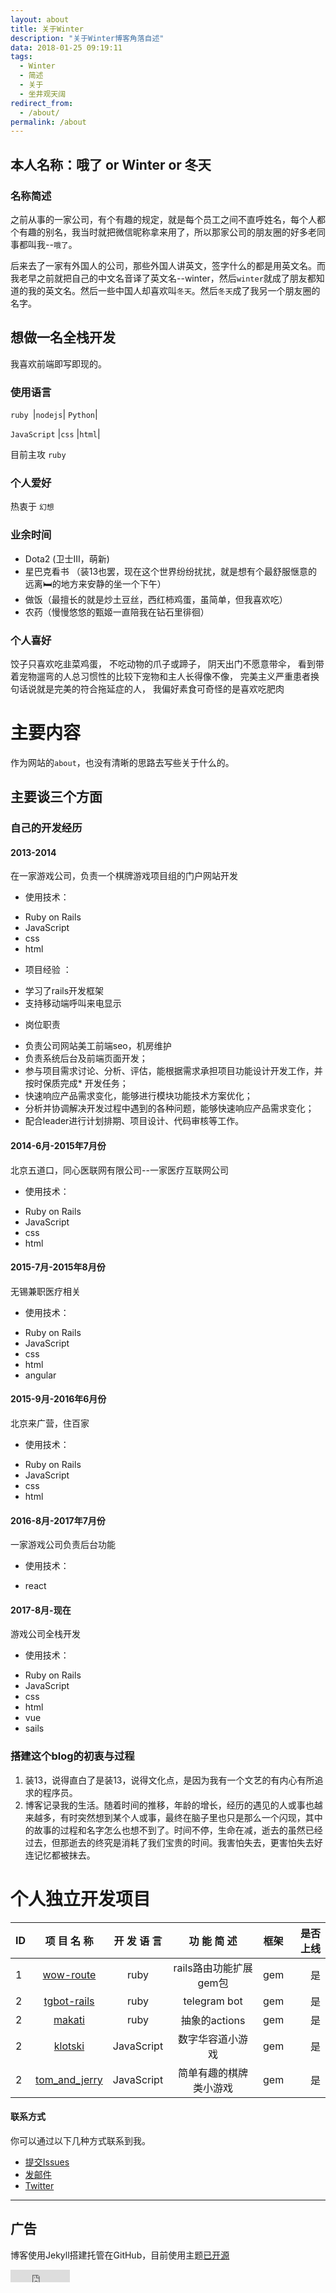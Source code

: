 ```yaml
---
layout: about
title: 关于Winter
description: "关于Winter博客角落自述"
data: 2018-01-25 09:19:11
tags:
  - Winter
  - 简述
  - 关于
  - 坐井观天阔
redirect_from:
  - /about/
permalink: /about
---
```


##  本人名称：哦了 or Winter or 冬天

### 名称简述

之前从事的一家公司，有个有趣的规定，就是每个员工之间不直呼姓名，每个人都个有趣的别名，我当时就把微信昵称拿来用了，所以那家公司的朋友圈的好多老同事都叫我--`哦了`。

后来去了一家有外国人的公司，那些外国人讲英文，签字什么的都是用英文名。而我老早之前就把自己的中文名音译了英文名--winter，然后`winter`就成了朋友都知道的我的英文名。然后一些中国人却喜欢叫`冬天`。然后`冬天`成了我另一个朋友圈的名字。

## 想做一名全栈开发

我喜欢前端即写即现的。

### 使用语言

``ruby ``|``nodejs``| ``Python``|

 ``JavaScript`` |``css`` |``html``|

 目前主攻 ``ruby``

### 个人爱好

 热衷于 `幻想`

### 业余时间

- Dota2 (卫士III，萌新)
- 星巴克看书 （装13也罢，现在这个世界纷纷扰扰，就是想有个最舒服惬意的远离🛏️的地方来安静的坐一个下午）
- 做饭（最擅长的就是炒土豆丝，西红柿鸡蛋，虽简单，但我喜欢吃）
- 农药（慢慢悠悠的甄姬一直陪我在钻石里徘徊）

### 个人喜好

饺子只喜欢吃韭菜鸡蛋，
不吃动物的爪子或蹄子，
阴天出门不愿意带伞，
看到带着宠物遛弯的人总习惯性的比较下宠物和主人长得像不像，
完美主义严重患者换句话说就是完美的符合拖延症的人，
我偏好素食可奇怪的是喜欢吃肥肉

# 主要内容

作为网站的`about`，也没有清晰的思路去写些关于什么的。

## 主要谈三个方面

### 自己的开发经历

#### 2013-2014
在一家游戏公司，负责一个棋牌游戏项目组的门户网站开发
* 使用技术：
- Ruby on Rails
- JavaScript
- css
- html

* 项目经验 ：   
- 学习了rails开发框架
- 支持移动端呼叫来电显示

* 岗位职责
- 负责公司网站美工前端seo，机房维护
- 负责系统后台及前端页面开发；
- 参与项目需求讨论、分析、评估，能根据需求承担项目功能设计开发工作，并按时保质完成* 开发任务；
- 快速响应产品需求变化，能够进行模块功能技术方案优化；
- 分析并协调解决开发过程中遇到的各种问题，能够快速响应产品需求变化；
- 配合leader进行计划排期、项目设计、代码审核等工作。

#### 2014-6月-2015年7月份
北京五道口，同心医联网有限公司--一家医疗互联网公司

* 使用技术：
- Ruby on Rails
- JavaScript
- css
- html

#### 2015-7月-2015年8月份
无锡兼职医疗相关

* 使用技术：
- Ruby on Rails
- JavaScript
- css
- html
- angular

#### 2015-9月-2016年6月份
北京来广营，住百家

* 使用技术：
- Ruby on Rails
- JavaScript
- css
- html

#### 2016-8月-2017年7月份
一家游戏公司负责后台功能

* 使用技术：
- react

#### 2017-8月-现在
游戏公司全栈开发

* 使用技术：
- Ruby on Rails
- JavaScript
- css
- html
- vue
- sails

### 搭建这个blog的初衷与过程

1. 装13，说得直白了是装13，说得文化点，是因为我有一个文艺的有内心有所追求的程序员。
2. 博客记录我的生活。随着时间的推移，年龄的增长，经历的遇见的人或事也越来越多，有时突然想到某个人或事，最终在脑子里也只是那么一个闪现，其中的故事的过程和名字怎么也想不到了。时间不停，生命在减，逝去的虽然已经过去，但那逝去的终究是消耗了我们宝贵的时间。我害怕失去，更害怕失去好连记忆都被抹去。

# 个人独立开发项目

ID|项 目 名 称| 开 发 语 言| 功 能 简 述| 框架| 是否上线|
|:--------|:-------:|:-------:|:-------:|:-------:|-------:|
1|[wow-route](https://github.com/winterbang/wow-route)| ruby |rails路由功能扩展gem包|gem|是
2|[tgbot-rails](https://github.com/winterbang/tgbot-rails)|ruby|telegram bot|gem|是
2|[makati](https://github.com/winterbang/makati)|ruby|抽象的actions|gem|是
2|[klotski](https://github.com/winterbang/klotski)|JavaScript|数字华容道小游戏|gem|是
2|[tom_and_jerry](https://github.com/winterbang/tom_and_jerry)|JavaScript|简单有趣的棋牌类小游戏|gem|是

#### 联系方式

你可以通过以下几种方式联系到我。

* [提交Issues](https://github.com/winterbang/winterbang.github.io/issues)
* [发邮件](mailto:zwtao90@gmail.com)
* [Twitter](https://twitter.com/winterbang)

******
## 广告

博客使用Jekyll搭建托管在GitHub，目前使用主题[已开源](https://github.com/winterbang/jekyll-aquarius)
<iframe src="http://ghbtns.com/github-btn.html?user=winterbang&repo=winterbang.github.io&type=fork&count=true" allowtransparency="true" frameborder="0" scrolling="0" width="95" height="20"></iframe>
